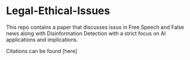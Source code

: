 # Legal-Ethical-Issues

This repo contains a paper that discusses issus in Free Speech and False news along with Disinformation Detection with a strict focus on AI applications and implications.

Citations can be found [here]